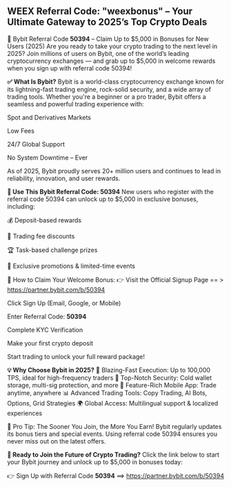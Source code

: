 ## WEEX Referral Code: "weexbonus" – Your Ultimate Gateway to 2025’s Top Crypto Deals
🌟 Bybit Referral Code **50394** – Claim Up to $5,000 in Bonuses for New Users (2025)
Are you ready to take your crypto trading to the next level in 2025? Join millions of users on Bybit, one of the world’s leading cryptocurrency exchanges — and grab up to $5,000 in welcome rewards when you sign up with referral code 50394!

**✅ What Is Bybit?**
Bybit is a world-class cryptocurrency exchange known for its lightning-fast trading engine, rock-solid security, and a wide array of trading tools. Whether you're a beginner or a pro trader, Bybit offers a seamless and powerful trading experience with:

Spot and Derivatives Markets

Low Fees

24/7 Global Support

No System Downtime – Ever

As of 2025, Bybit proudly serves 20+ million users and continues to lead in reliability, innovation, and user rewards.

**🎁 Use This Bybit Referral Code: 50394**
New users who register with the referral code 50394 can unlock up to $5,000 in exclusive bonuses, including:

💰 Deposit-based rewards

🔁 Trading fee discounts

🏆 Task-based challenge prizes

🎯 Exclusive promotions & limited-time events

🔽 How to Claim Your Welcome Bonus:
👉 Visit the Official Signup Page == > https://partner.bybit.com/b/50394

Click Sign Up (Email, Google, or Mobile)

Enter Referral Code: **50394**

Complete KYC Verification

Make your first crypto deposit

Start trading to unlock your full reward package!

**💡 Why Choose Bybit in 2025?**
🚀 Blazing-Fast Execution: Up to 100,000 TPS, ideal for high-frequency traders
🔐 Top-Notch Security: Cold wallet storage, multi-sig protection, and more
📱 Feature-Rich Mobile App: Trade anytime, anywhere
📊 Advanced Trading Tools: Copy Trading, AI Bots, Options, Grid Strategies
🌍 Global Access: Multilingual support & localized experiences

🎯 Pro Tip: The Sooner You Join, the More You Earn!
Bybit regularly updates its bonus tiers and special events. Using referral code 50394 ensures you never miss out on the latest offers.

**🔗 Ready to Join the Future of Crypto Trading?**
Click the link below to start your Bybit journey and unlock up to $5,000 in bonuses today:

👉 Sign Up with Referral Code **50394** ==> https://partner.bybit.com/b/50394


